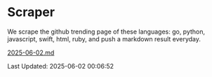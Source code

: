 # Scraper

We scrape the github trending page of these languages: go, python, javascript, swift, html, ruby, and push a markdown result everyday.

[2025-06-02.md](https://github.com/henson/Scraper/blob/master/2025-06-02.md)

Last Updated: 2025-06-02 00:06:52